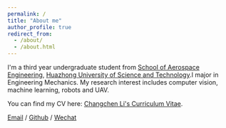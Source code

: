 ```yaml
---
permalink: /
title: "About me"
author_profile: true
redirect_from: 
  - /about/
  - /about.html
---
```


I'm a third year undergraduate student from [School of Aerospace Engineering](https://ae.hust.edu.cn/), [Huazhong University of Science and Technology](https://www.hust.edu.cn/).I major in Engineering Mechanics. My research interest includes computer vision, machine learning, robots and UAV.

You can find my CV here: [Changchen Li's Curriculum Vitae](../assets/Curriculum_Vitae.pdf).

[Email](mailto:changchen_li@hust.edu.cn) / [Github](https://github.com/changchenli) / [Wechat](../images/wechat.jpg)

